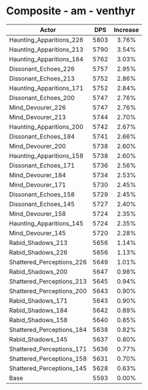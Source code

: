 # Composite - am - venthyr
| Actor | DPS | Increase |
|---|:---:|:---:|
|Haunting_Apparitions_226|5803|3.76%|
|Haunting_Apparitions_213|5790|3.54%|
|Haunting_Apparitions_184|5762|3.03%|
|Dissonant_Echoes_226|5757|2.95%|
|Dissonant_Echoes_213|5752|2.86%|
|Haunting_Apparitions_171|5752|2.84%|
|Dissonant_Echoes_200|5747|2.76%|
|Mind_Devourer_226|5747|2.76%|
|Mind_Devourer_213|5744|2.70%|
|Haunting_Apparitions_200|5742|2.67%|
|Dissonant_Echoes_184|5741|2.66%|
|Mind_Devourer_200|5738|2.60%|
|Haunting_Apparitions_158|5738|2.60%|
|Dissonant_Echoes_171|5736|2.56%|
|Mind_Devourer_184|5734|2.53%|
|Mind_Devourer_171|5730|2.45%|
|Dissonant_Echoes_158|5729|2.45%|
|Dissonant_Echoes_145|5727|2.40%|
|Mind_Devourer_158|5724|2.35%|
|Haunting_Apparitions_145|5724|2.35%|
|Mind_Devourer_145|5720|2.28%|
|Rabid_Shadows_213|5656|1.14%|
|Rabid_Shadows_226|5656|1.13%|
|Shattered_Perceptions_226|5649|1.01%|
|Rabid_Shadows_200|5647|0.98%|
|Shattered_Perceptions_213|5645|0.94%|
|Shattered_Perceptions_200|5643|0.90%|
|Rabid_Shadows_171|5643|0.90%|
|Rabid_Shadows_184|5642|0.89%|
|Rabid_Shadows_158|5640|0.85%|
|Shattered_Perceptions_184|5638|0.82%|
|Rabid_Shadows_145|5637|0.80%|
|Shattered_Perceptions_171|5636|0.77%|
|Shattered_Perceptions_158|5631|0.70%|
|Shattered_Perceptions_145|5628|0.63%|
|Base|5593|0.00%|
